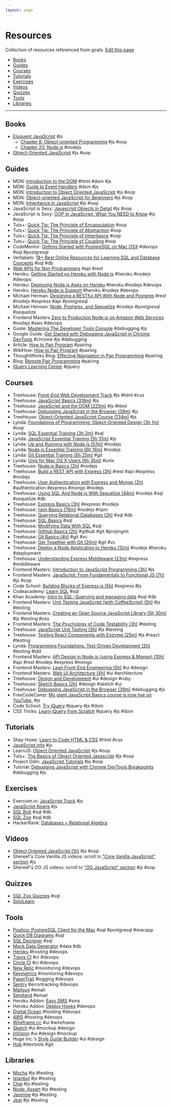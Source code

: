 ```yaml
---
layout: page
---
```


# Resources

Collection of resources referenced from goals. [Edit this page](https://github.com/GuildCrafts/web-development-js/edit/master/resources.md)

<!-- TOC depthFrom:2 depthTo:6 withLinks:1 updateOnSave:1 orderedList:0 -->

- [Books](#books)
- [Guides](#guides)
- [Courses](#courses)
- [Tutorials](#tutorials)
- [Exercises](#exercises)
- [Videos](#videos)
- [Quizzes](#quizzes)
- [Tools](#tools)
- [Libraries](#libraries)

<!-- /TOC -->

---

## Books

- [Eloquent JavaScript](http://eloquentjavascript.net) #js
  - [Chapter 8: Object-oriented Programming](http://eloquentjavascript.net/1st_edition/chapter8.html) #js #oop
  - [Chapter 20: Node.js](http://eloquentjavascript.net/20_node.html) #nodejs
- [Object-Oriented JavaScript](ftp://ftp.micronet-rostov.ru/linux-support/books/programming/JavaScript/[Packt]%20-%20Object-Oriented%20JavaScript%20-%20[Stefanov].pdf) #js #oop

## Guides

- MDN: [Introduction to the DOM](https://developer.mozilla.org/en-US/docs/Web/API/Document_Object_Model/Introduction) #html #dom #js
- MDN: [Guide to Event Handlers](https://developer.mozilla.org/en-US/docs/Web/Guide/Events/Event_handlers) #dom #js
- MDN: [Introduction to Object Oriented JavaScript](https://developer.mozilla.org/ms/docs/Web/JavaScript/Introduction_to_Object-Oriented_JavaScript) #js #oop
- MDN: [Object-oriented JavaScript for Beginners](https://developer.mozilla.org/en-US/docs/Learn/JavaScript/Objects/Object-oriented_JS) #js #oop
- MDN: [Inheritance in JavaScript](https://developer.mozilla.org/en-US/docs/Learn/JavaScript/Objects/Inheritance) #js #oop
- JavaScript is Sexy: [Javascript Objects in Detail](http://javascriptissexy.com/javascript-objects-in-detail/) #js #oop
- JavaScript is Sexy: [OOP In JavaScript: What You NEED to Know](http://javascriptissexy.com/oop-in-javascript-what-you-need-to-know/) #js #oop
- Tuts+: [Quick Tip: The Principle of Encapsulation](https://gamedevelopment.tutsplus.com/tutorials/quick-tip-the-oop-principle-of-encapsulation--gamedev-2187) #oop
- Tuts+: [Quick Tip: The Principle of Abstraction](https://gamedevelopment.tutsplus.com/tutorials/quick-tip-the-oop-principle-of-abstraction--gamedev-2386) #oop
- Tuts+: [Quick Tip: The Principle of Inheritance](https://gamedevelopment.tutsplus.com/tutorials/quick-tip-the-oop-principle-of-inheritance--gamedev-2536) #oop
- Tuts+: [Quick Tip: The Principle of Coupling](https://gamedevelopment.tutsplus.com/tutorials/quick-tip-the-oop-principle-of-coupling--gamedev-1935) #oop
- CodeMentor:  [Getting Started with PostgreSQL on Mac OSX](https://www.codementor.io/devops/tutorial/getting-started-postgresql-server-mac-osx) #devops #sql #postgresql
- Vertabelo: [18+ Best Online Resources for Learning SQL and Database Concepts](https://academy.vertabelo.com/blog/18-best-online-resources-for-learning-sql-and-database-concepts/) #sql #db
- [Web APIs for Non Programmers](https://schoolofdata.org/2013/11/18/web-apis-for-non-programmers/) #api #rest
- Heroku: [Getting Started on Heroku with Node.js](https://devcenter.heroku.com/articles/getting-started-with-nodejs) #heroku #nodejs #devops
- Heroku: [Deploying Node.js Apps on Heroku](https://devcenter.heroku.com/articles/deploying-nodejs) #heroku #nodejs #devops
- Heroku: [Heroku Node.js Support](https://devcenter.heroku.com/articles/nodejs-support) #heroku #nodejs #devops
- Michael Herman: [Designing a RESTful API With Node and Postgres](http://mherman.org/blog/2016/03/13/designing-a-restful-api-with-node-and-postgres/) #rest #nodejs #express #api #postgresql
- Michael Herman: [Node, Postgres, and Sequelize](http://mherman.org/blog/2015/10/22/node-postgres-sequelize/) #nodejs #postgresql #sequelize
- Frontend Masters [Zero to Production Node.js on Amazon Web Services](https://frontendmasters.com/courses/production-node-aws/) #nodejs #aws #devops
- Guide: [Mastering The Developer Tools Console](http://blog.teamtreehouse.com/mastering-developer-tools-console) #debugging #js
- Google Guide: [Get Started with Debugging JavaScript in Chrome DevTools](https://developers.google.com/web/tools/chrome-devtools/javascript/) #chrome #js #debugging
- Article: [How to Pair Program](https://medium.com/@dickeyxxx/how-to-pair-program-d6741077e513) #pairing
- WikiHow: [How to Pair Program](http://www.wikihow.com/Pair-Program) #pairing
- ThoughtWorks Blog: [Effective Navigation in Pair Programming](https://www.thoughtworks.com/insights/blog/effective-navigation-in-pair-programming) #pairing
- Blog: [Remote Pair Programming](http://remotepairprogramming.com/) #pairing
- [jQuery Learning Center](https://learn.jquery.com/) #jquery

## Courses

- Treehouse: [Front-End Web Development Track](https://teamtreehouse.com/tracks/front-end-web-development) #js #html #css
- Treehouse: [JavaScript Basics (318m)](https://teamtreehouse.com/library/javascript-basics) #js
- Treehouse: [JavaScript and the DOM (225m)](https://teamtreehouse.com/library/javascript-and-the-dom-2) #js #html
- Treehouse: [Debugging JavaScript in the Browser (39m)](https://teamtreehouse.com/library/debugging-javascript-in-the-browser) #js
- TreeHouse: [Object-Oriented JavaScript Course (134m)](https://teamtreehouse.com/library/objectoriented-javascript) #js
- Lynda: [Foundations of Programming: Object-Oriented Design (3h 1m)](https://www.lynda.com/Java-tutorials/Foundations-Programming-Object-Oriented-Design/96949-2.html) #oop
- Lynda: [SQL Essential Training (3h 2m)](https://www.lynda.com/SQL-tutorials/SQL-Essential-Training/139988-2.html) #sql
- Lynda: [JavaScript Essential Training (5h 31m)](https://www.lynda.com/JavaScript-tutorials/JavaScript-Essential-Training/81266-2.html) #js
- Lynda: [Up and Running with Node.js (57m)](https://www.lynda.com/Node-js-tutorials/Up-Running-Node-js/370605-2.html) #nodejs
- Lynda: [Node.js Essential Training (6h 16m)](https://www.lynda.com/Node-js-tutorials/Node-js-Essential-Training/417077-2.html) #nodejs
- Lynda: [Git Essential Training (6h 25m)](https://www.lynda.com/Git-tutorials/Git-Essential-Training/100222-2.html) #git
- Lynda: [Unix for Mac OS X Users (6h 35m)](https://www.lynda.com/Mac-OS-X-10-6-tutorials/Unix-for-Mac-OS-X-Users/78546-2.html) #unix
- Treehouse: [Node.js Basics (2h)](https://teamtreehouse.com/library/nodejs-basics-2) #nodejs
- Treehouse: [Build a REST API with Express (3h)](https://teamtreehouse.com/library/build-a-rest-api-with-express) #rest #api #express #nodejs
- Treehouse: [User Authentication with Express and Mongo (2h)](https://teamtreehouse.com/library/user-authentication-with-express-and-mongo) #authentication #express #mongo #nodejs
- Treehouse: [Using SQL And Node.js With Sequelize (44m)](https://teamtreehouse.com/library/using-sql-and-nodejs-with-sequelize) #nodejs #sql #sequelize #db
- Treehouse: [Express Basics (3h)](https://teamtreehouse.com/library/express-basics) #express #nodejs
- Treehouse: [npm Basics (76m)](https://teamtreehouse.com/library/npm-basics) #nodejs #npm
- Treehouse: [Querying Relational Databases (2h)](https://teamtreehouse.com/library/querying-relational-databases) #sql #db
- Treehouse: [SQL Basics](https://teamtreehouse.com/library/sql-basics) #sql
- Treehouse: [Modifying Data With SQL](https://teamtreehouse.com/library/modifying-data-with-sql) #sql
- Treehouse: [GitHub Basics (2h)](https://teamtreehouse.com/library/github-basics) #github #git #projmgmt
- Treehouse: [Git Basics (4h)](https://teamtreehouse.com/library/git-basics) #git #vc
- Treehouse: [Get Together with Git (20m)](https://teamtreehouse.com/library/get-together-with-git) #git #vc
- Treehouse: [Deploy a Node Application to Heroku (12m)](https://teamtreehouse.com/library/deploy-a-node-application-to-heroku) #nodejs #heroku #deployment
- Treehouse: [Understanding Express Middleware (23m)](https://teamtreehouse.com/library/understanding-express-middleware-2) #express #middleware
- Frontend Masters: [Introduction to JavaScript Programming (3h)](https://frontendmasters.com/courses/javascript-basics/) #js
- Frontend Masters: [JavaScript: From Fundamentals to Functional JS (7h)](https://frontendmasters.com/courses/js-fundamentals-to-functional/) #js #oop
- Code School: [Building Blocks of Express.js (5h)](https://www.codeschool.com/courses/building-blocks-of-express-js) #express #js
- Codeacademy: [Learn SQL](https://www.codecademy.com/learn/learn-sql) #sql
- Khan Academy: [Intro to SQL: Querying and managing data](https://www.khanacademy.org/computing/computer-programming/sql) #sql #db
- Frontend Masters: [Unit Testing JavaScript (with CoffeeScript) (5h)](https://frontendmasters.com/courses/unit-testing-javascript/) #js #testing
- Frontend Masters: [Creating an Open Source JavaScript Library (5h 30m)](https://frontendmasters.com/courses/open-source/) #js #testing #oss
- Frontend Masters: [The Psychology of Code Testability (3h)](https://frontendmasters.com/courses/angularjs-and-code-testability/) #testing
- Treehouse: [JavaScript Unit Testing (3h)](https://teamtreehouse.com/library/javascript-unit-testing) #js #testing
- Treehouse: [Testing React Components with Enzyme (25m)](https://teamtreehouse.com/library/testing-react-components-with-enzyme-2) #js #react #testing
- Lynda: [Programming Foundations: Test-Driven Development (2h)](https://www.lynda.com/Developer-Programming-Foundations-tutorials/Foundations-Programming-Test-Driven-Development/124398-2.html) #testing #tdd
- Frontend Masters: [API Design in Node.js (using Express & Mongo) (10h)](https://frontendmasters.com/courses/api-design-nodejs/) #api #rest #nodejs #express #mongo
- Frontend Masters: [Lean Front-End Engineering (5h)](https://frontendmasters.com/courses/lean-front-end-engineering/) #ui #design
- Frontend Masters: [Web UI Architecture (4h)](https://frontendmasters.com/courses/web-ui-architecture/) #ui #architecture
- Treehouse: [Design and Development](https://teamtreehouse.com/library/design-and-development) #ui #design #ruby
- Treehouse: [Sketch Basics (2h)](https://teamtreehouse.com/library/sketch-basics) #design #sketch #ui
- Treehouse: [Debugging JavaScript in the Browser (39m)](https://teamtreehouse.com/library/debugging-javascript-in-the-browser) #debugging #js
- FreeCodeCamp: [My giant JavaScript Basics course is now live on YouTube.](https://medium.freecodecamp.com/my-giant-javascript-basics-course-is-now-live-on-youtube-and-its-100-free-9020a21bbc27) #js
- Code School: [Try jQuery](https://www.codeschool.com/courses/try-jquery) #jquery #js #dom
- CSS Tricks: [Learn jQuery from Scratch](https://css-tricks.com/lodge/learn-jquery/) #jquery #js #dom

## Tutorials

- Shay Howe: [Learn to Code HTML & CSS](http://learn.shayhowe.com/html-css/) #html #css
- [JavaScript.info](https://javascript.info/) #js
- LearnJS: [Object Oriented JavaScript](https://www.learn-js.org/en/Object_Oriented_JavaScript) #js #oop
- Tuts+: [The Basics of Object Oriented Javascript](https://code.tutsplus.com/tutorials/the-basics-of-object-oriented-javascript--net-7670) #js #oop
- Project Odin: [JavaScript Tutorials](https://github.com/TheOdinProject/curriculum/tree/master/javascript) #js #oop
- Tutorial: [Debugging JavaScript with Chrome DevTools Breakpoints](https://scotch.io/tutorials/debugging-javascript-with-chrome-devtools-breakpoints) #debugging #js

## Exercises

- Exercism.io: [JavaScript Track](http://exercism.io/languages/javascript/about) #js
- [JavaScript Koans](https://github.com/mrdavidlaing/javascript-koans) #js
- [SQL Bolt](https://sqlbolt.com/) #sql #db
- [SQL Zoo](http://sqlzoo.net/) #sql #db
- HackerRank: [Databases > Relational Algebra](https://www.hackerrank.com/domains/databases/relational-algebra)

## Videos

- [Object Oriented JavaScript (1h)](https://www.youtube.com/watch?v=O8wwnhdkPE4) #js #oop
- Shereef's Core Vanilla JS videos: scroll to ["Core Vanilla JavaScript" section](https://shereef.wistia.com/projects/fwy60ilf20) #js
- Shereef's OO JS videos: scroll to ["OO JavaScript" section](https://shereef.wistia.com/projects/fwy60ilf20) #js #oop

## Quizzes

- [SQL Zoo Quizzes](http://sqlzoo.net/wiki/Tutorial_Quizzes) #sql
- [SoloLearn](https://www.sololearn.com/)

## Tools

- [Postico: PostgreSQL Client for the Mac](https://eggerapps.at/postico/) #sql #postgresql #macapp
- [Quick DB Diagrams](https://app.quickdatabasediagrams.com/) #sql
- [SQL Designer](http://sql.apps.learnersguild.org/) #sql
- [Mock Data Generator](https://www.mockaroo.com/) #data #db
- [Heroku](https://www.heroku.com/) #hosting #devops
- [Travis CI](https://travis-ci.org/) #ci #devops
- [Circle CI](https://circleci.com) #ci #devops
- [New Relic](https://newrelic.com/) #monitoring #devops
- [Keymetrics](https://keymetrics.io/) #monitoring #devops
- [PaperTrail](https://papertrailapp.com/) #logging #devops
- [Sentry](https://sentry.io/welcome/) #errortracking #devops
- [Mailgun](https://www.mailgun.com/) #email
- [Sendgrid](https://sendgrid.com/) #email
- Heroku Addon: [Easy SMS](https://elements.heroku.com/addons/easysms) #sms
- Heroku Addon: [Deploy Hooks](https://elements.heroku.com/addons/deployhooks) #devops
- [Digital Ocean](https://www.digitalocean.com/) #hosting #devops
- [AWS](https://aws.amazon.com/) #hosting #devops
- [Wireframe.cc](https://wireframe.cc/) #ui #wireframe
- [Sketch](https://www.sketchapp.com/) #ui #mockup #design
- [InVision](https://www.invisionapp.com/) #ui #design #mockup
- Huge Inc.'s [Style Guide Builder](https://hugeinc.github.io/styleguide/) #ui #design
- [Hub](https://hub.github.com/) #devtools #git

## Libraries

- [Mocha](https://mochajs.org/) #js #testing
- [Istanbul](https://istanbul.js.org/) #js #testing
- [Chai](http://chaijs.com/) #js #testing
- [Node: Assert](https://nodejs.org/api/assert.html) #js #testing
- [Jasmine](https://jasmine.github.io/) #js #testing
- [Jest](https://facebook.github.io/jest/) #js #testing
